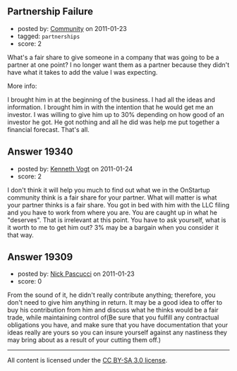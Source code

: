 ## Partnership Failure

- posted by: [Community](https://stackexchange.com/users/-1/-1-community) on 2011-01-23
- tagged: `partnerships`
- score: 2

What's a fair share to give someone in a company that was going to be a partner at one point? I no longer want them as a partner because they didn't have what it takes to add the value I was expecting. 

More info:

I brought him in at the beginning of the business. I had all the ideas and information. I brought him in with the intention that he would get me an investor. I was willing to give him up to 30% depending on how good of an investor he got. He got nothing and all he did was help me put together a financial forecast. That's all.


## Answer 19340

- posted by: [Kenneth Vogt](https://stackexchange.com/users/-1/6736-kenneth-vogt) on 2011-01-24
- score: 2

I don't think it will help you much to find out what we in the OnStartup community think is a fair share for your partner. What will matter is what your partner thinks is a fair share. You got in bed with him with the LLC filing and you have to work from where you are. You are caught up in what he "deserves". That is irrelevant at this point. You have to ask yourself, what is it worth to me to get him out? 3% may be a bargain when you consider it that way.


## Answer 19309

- posted by: [Nick Pascucci](https://stackexchange.com/users/-1/6783-nick-pascucci) on 2011-01-23
- score: 0

From the sound of it, he didn't really contribute anything; therefore, you don't need to give him anything in return. It may be a good idea to offer to buy his contribution from him and discuss what he thinks would be a fair trade, while maintaining control of(Be sure that you fulfill any contractual obligations you have, and make sure that you have documentation that your ideas really are yours so you can insure yourself against any nastiness they may bring about as a result of your cutting them off.)



---

All content is licensed under the [CC BY-SA 3.0 license](https://creativecommons.org/licenses/by-sa/3.0/).

